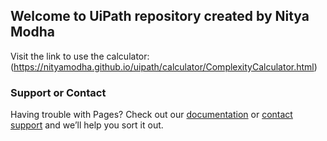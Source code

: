 ## Welcome to UiPath repository created by Nitya Modha

Visit the link to use the calculator: (https://nityamodha.github.io/uipath/calculator/ComplexityCalculator.html)



### Support or Contact

Having trouble with Pages? Check out our [documentation](https://help.github.com/categories/github-pages-basics/) or [contact support](https://github.com/contact) and we’ll help you sort it out.
